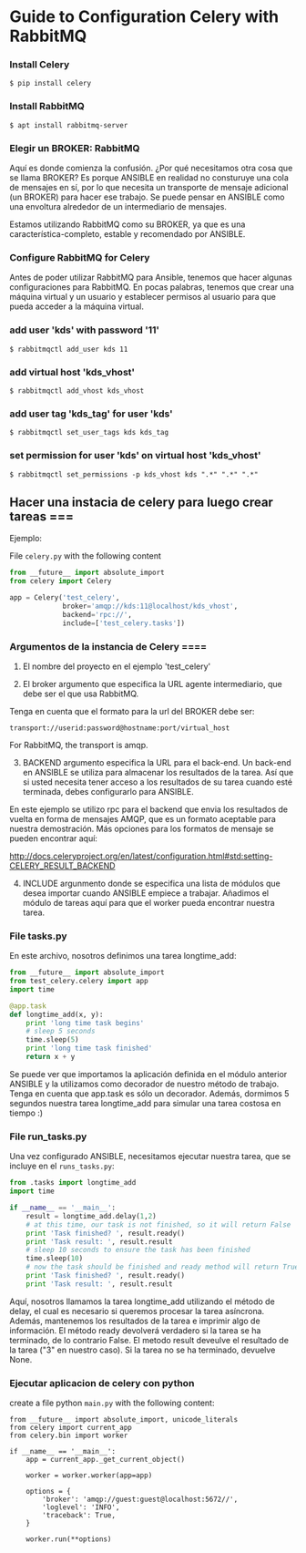 # Guide to Configuration Celery with RabbitMQ

###  Install Celery

```
$ pip install celery
```

### Install RabbitMQ

```
$ apt install rabbitmq-server
```

### Elegir un BROKER: RabbitMQ 


Aquí es donde comienza la confusión. ¿Por qué necesitamos otra cosa que se llama BROKER? Es porque ANSIBLE en realidad no consturuye una cola de mensajes en sí, por lo que necesita un transporte de mensaje adicional (un BROKER) para hacer ese trabajo. Se puede pensar en ANSIBLE como una envoltura alrededor de un intermediario de mensajes.

Estamos utilizando RabbitMQ como su BROKER, ya que es una característica-completo, estable y recomendado por ANSIBLE. 


### Configure RabbitMQ for Celery 

Antes de poder utilizar RabbitMQ para Ansible, tenemos que hacer algunas configuraciones para RabbitMQ. En pocas palabras, tenemos que crear una máquina virtual y un usuario y establecer permisos al usuario para que pueda acceder a la máquina virtual.


### add user 'kds' with password '11' 

```
$ rabbitmqctl add_user kds 11
``` 

### add virtual host 'kds_vhost' 

```
$ rabbitmqctl add_vhost kds_vhost
```

### add user tag 'kds_tag' for user 'kds' 

```
$ rabbitmqctl set_user_tags kds kds_tag
```

### set permission for user 'kds' on virtual host 'kds_vhost' 

```
$ rabbitmqctl set_permissions -p kds_vhost kds ".*" ".*" ".*"
```

## Hacer una instacia de celery para luego crear tareas ===

Ejemplo:

File ```celery.py``` with the following content

```python
from __future__ import absolute_import
from celery import Celery

app = Celery('test_celery',
             broker='amqp://kds:11@localhost/kds_vhost',
             backend='rpc://',
             include=['test_celery.tasks'])
```

### Argumentos de la instancia de Celery ====

1. El nombre del proyecto en el ejemplo 'test_celery'

2. El broker argumento que especifica la URL agente intermediario, que debe ser el que usa RabbitMQ. 

Tenga en cuenta que el formato para la url del BROKER debe ser:

```
transport://userid:password@hostname:port/virtual_host
```

For RabbitMQ, the transport is amqp.

3. BACKEND argumento especifica la URL para el back-end. Un back-end en ANSIBLE se utiliza para almacenar los resultados de la tarea. Así que si usted necesita tener acceso a los resultados de su tarea cuando esté terminada, debes configurarlo para ANSIBLE.

En este ejemplo se utilizo rpc para el backend que envia los resultados de vuelta en forma de mensajes AMQP, que es un formato aceptable para nuestra demostración. Más opciones para los formatos de mensaje se pueden encontrar aquí: 

http://docs.celeryproject.org/en/latest/configuration.html#std:setting-CELERY_RESULT_BACKEND

4. INCLUDE argunmento donde se especifica una lista de módulos que desea importar cuando ANSIBLE empiece a trabajar. Añadimos el módulo de tareas aquí para que el worker pueda encontrar nuestra tarea.


### File tasks.py 

En este archivo, nosotros definimos una tarea longtime_add:

```python
from __future__ import absolute_import
from test_celery.celery import app
import time

@app.task
def longtime_add(x, y):
    print 'long time task begins'
    # sleep 5 seconds
    time.sleep(5)
    print 'long time task finished'
    return x + y
```

Se puede ver que importamos la aplicación definida en el módulo anterior ANSIBLE y la utilizamos como decorador de nuestro método de trabajo. Tenga en cuenta que app.task es sólo un decorador. Además, dormimos 5 segundos nuestra tarea longtime_add para simular una tarea costosa en tiempo :)


### File run_tasks.py

Una vez configurado ANSIBLE, necesitamos ejecutar nuestra tarea, que se incluye en el ```runs_tasks.py```:

```python
from .tasks import longtime_add
import time

if __name__ == '__main__':
    result = longtime_add.delay(1,2)
    # at this time, our task is not finished, so it will return False
    print 'Task finished? ', result.ready()
    print 'Task result: ', result.result
    # sleep 10 seconds to ensure the task has been finished
    time.sleep(10)
    # now the task should be finished and ready method will return True
    print 'Task finished? ', result.ready()
    print 'Task result: ', result.result
```

Aquí, nosotros llamamos la tarea longtime_add utilizando el método de delay, el cual es necesario si queremos procesar la tarea asíncrona. Además, mantenemos los resultados de la tarea e imprimir algo de información. El método ready devolverá verdadero si la tarea se ha terminado, de lo contrario False. El metodo result deveulve el resultado de la tarea ("3" en nuestro caso). Si la tarea no se ha terminado, devuelve None.

### Ejecutar aplicacion de celery con python

create a file python ```main.py``` with the following  content:

```
from __future__ import absolute_import, unicode_literals
from celery import current_app
from celery.bin import worker

if __name__ == '__main__':
    app = current_app._get_current_object()

    worker = worker.worker(app=app)

    options = {
        'broker': 'amqp://guest:guest@localhost:5672//',
        'loglevel': 'INFO',
        'traceback': True,
    }

    worker.run(**options)
```
